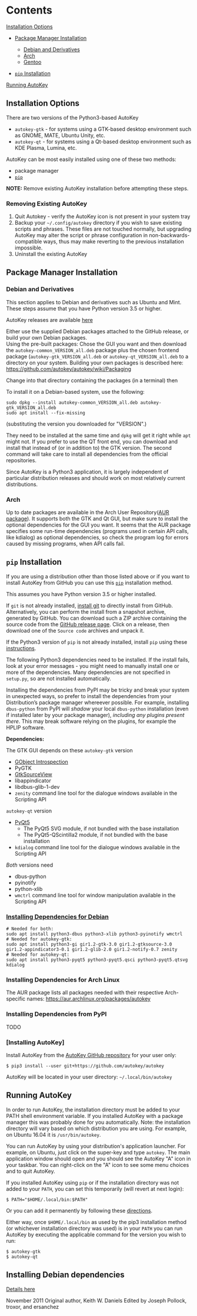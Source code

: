 # Contents 

[Installation Options](#installation-options)

* [Package Manager Installation](#package-manager-installation)

  * [Debian and Derivatives](#debian-and-derivatives)
  * [Arch](#arch)
  * [Gentoo](#gentoo)
  
* [`pip` Installation](#pip-installation)

[Running AutoKey](#running-autokey)

## Installation Options

There are two versions of the Python3-based AutoKey

* `autokey-gtk` - for systems using a GTK-based desktop environment such as GNOME, MATE, Ubuntu Unity, etc.
* `autokey-qt` - for systems using a Qt-based desktop environment such as KDE Plasma, Lumina, etc.

AutoKey can be most easily installed using one of these two methods:

* package manager
* [`pip`][pip]

**NOTE:** Remove existing AutoKey installation before attempting these steps.

### Removing Existing AutoKey

1. Quit Autokey - verify the AutoKey icon is not present in your system tray
1. Backup your `~/.config/autokey` directory if you wish to save existing scripts and phrases. These files are not touched normally, but upgrading AutoKey may alter the script or phrase configuration in non-backwards-compatible ways, thus may make reverting to the previous installation impossible.
1. Uninstall the existing AutoKey

## Package Manager Installation

### Debian and Derivatives

This section applies to Debian and derivatives such as Ubuntu and Mint. These steps assume that you have Python version 3.5 or higher.

AutoKey releases are available [here](https://github.com/autokey/autokey/releases/)

Either use the supplied Debian packages attached to the GitHub release, or build your own Debian packages.\
Using the pre-built packages: 
Chose the GUI you want and then download the `autokey-common_VERSION_all.deb` package plus the chosen frontend package (`autokey-gtk_VERSION_all.deb` or `autokey-qt_VERSION_all.deb` to a directory on your system.
Building your own packages is described here: https://github.com/autokey/autokey/wiki/Packaging


Change into that directory containing the packages (in a terminal) then

To install it on a Debian-based system, use the following:

    sudo dpkg --install autokey-common_VERSION_all.deb autokey-gtk_VERSION_all.deb
    sudo apt install --fix-missing

(substituting the version you downloaded for "VERSION".)

They need to be installed at the same time and `dpkg` will get it right while `apt` might not.
If you prefer to use the QT front end, you can download and install that instead of (or in addition to) the GTK version.
The second command will take care to install all dependencies from the official repositories.

Since AutoKey is a Python3 application, it is largely independent of particular distribution releases and should work on most relatively current distributions.

### Arch

Up to date packages are available in the Arch User Repository([AUR package][aur]). It supports both the GTK and Qt GUI, but make sure to install the optional dependencies for the GUI you want.
It seems that the AUR package specifies some run-time dependencies (programs used in certain API calls, like kdialog) as optional dependencies, so check the program log for errors caused by missing programs, when API calls fail.

## `pip` Installation

If you are using a distribution other than those listed above or if you want to install AutoKey from GitHub you can use this [`pip`][pip] installation method.

This assumes you have Python version 3.5 or higher installed.

If `git` is not already installed, [install git][installgit] to directly install from GitHub. Alternatively, you can perform the install from a snapshot archive, generated by GitHub. You can download such a ZIP archive containing the source code from the [GitHub release page](https://github.com/autokey/autokey/releases). Click on a release, then download one of the `Source code` archives and unpack it.

If the Python3 version of `pip` is not already installed, install `pip` using these [instructions][installpip].

The following Python3 dependencies need to be installed. If the install fails, look at your error messages - you might need to manually install one or more of the dependencies. Many dependencies are not specified in `setup.py`, so are not installed automatically.

Installing the dependencies from PyPI may be tricky and break your system in unexpected ways, so prefer to install the dependencies from your Distribution’s package manager whereever possible. For example, installing `dbus-python` from PyPI will _shadow_ your local `dbus-python` installation (even if installed later by your package manager), _including any plugins present there_. This may break software relying on the plugins, for example the HPLIP software.


**Dependencies:**

The GTK GUI depends on these 
`autokey-gtk` version

* [GObject Introspection](https://gi.readthedocs.io/en/latest/index.html)
* PyGTK
* [GtkSourceView](https://wiki.gnome.org/Projects/GtkSourceView)
* libappindicator
* libdbus-glib-1-dev
* `zenity` command line tool for the dialogue windows available in the Scripting API

`autokey-qt` version

* [PyQt5](https://pypi.org/project/PyQt5/)
    * The PyQt5 SVG module, if not bundled with the base installation
    * The PyQt5-QScintilla2 module, if not bundled with the base installation
* `kdialog` command line tool for the dialogue windows available in the Scripting API

_Both_ versions need

* dbus-python 
* pyinotify
* python-xlib
* `wmctrl` command line tool for window manipulation available in the Scripting API

### [Installing Dependencies for Debian](#Installing-Debian-dependencies)

    # Needed for both:
    sudo apt install python3-dbus python3-xlib python3-pyinotify wmctrl
    # Needed for autokey-gtk:
    sudo apt install python3-gi gir1.2-gtk-3.0 gir1.2-gtksource-3.0 gir1.2-appindicator3-0.1 gir1.2-glib-2.0 gir1.2-notify-0.7 zenity
    # Needed for autokey-qt:
    sudo apt install python3-pyqt5 python3-pyqt5.qsci python3-pyqt5.qtsvg kdialog

### Installing Dependencies for Arch Linux
The AUR package lists all packages needed with their respective Arch-specific names:
https://aur.archlinux.org/packages/autokey

### Installing Dependencies from PyPI
TODO

### [Installing AutoKey]
Install AutoKey from the [AutoKey GitHub repository][autorepo] for your user only:

    $ pip3 install --user git+https://github.com/autokey/autokey
    
AutoKey will be located in your user directory: `~/.local/bin/autokey`
  
## Running AutoKey

In order to run AutoKey, the installation directory must be added to your PATH shell environment variable. If you installed AutoKey with a package manager this was probably done for you automatically. Note: the installation directory will vary based on which distribution you are using. For example, on Ubuntu 16.04 it is `/usr/bin/autokey`.

You can run AutoKey by using your distribution's application launcher. For example, on Ubuntu, just click on the super-key and type `autokey`. The main application window should open and you should see the AutoKey "A" icon in your taskbar. You can right-click on the "A" icon to see some menu choices and to quit AutoKey.

If you installed AutoKey using `pip` or if the installation directory was not added to your `PATH`, you can set this temporarily (will revert at next login):

    $ PATH="$HOME/.local/bin:$PATH"

Or you can add it permanently by following these [directions][path].

Either way, once `$HOME/.local/bin` as used by the pip3 installation method (or whichever installation directory was used) is in your `PATH` you can run AutoKey by executing the applicable command for the version you wish to run:

    $ autokey-gtk
    $ autokey-qt
    
## Installing Debian dependencies<a name="Installing-Debian-dependencies"></a>

[Details here](https://github.com/autokey/autokey/wiki/FAQ#what-are-the-dependency-packages-for-autokey)

November 2011
Original author, Keith W. Daniels
Edited by Joseph Pollock, troxor, and ersanchez

[aur]: https://aur.archlinux.org/packages/autokey-py3
[autorepo]: https://github.com/autokey/autokey
[installgit]: https://git-scm.com/download/linux
[installpip]: https://packaging.python.org/install_requirements_linux/#installing-pip-setuptools-wheel-with-linux-package-managers
[layman]: https://github.com/y2kbadbug/gentoo-overlay/tree/master/app-misc/autokey-py3
[path]: http://stackoverflow.com/questions/14637979/how-to-permanently-set-path-on-linux
[pip]: https://en.wikipedia.org/wiki/Pip_(package_manager)
[ppa]: https://askubuntu.com/a/4990
